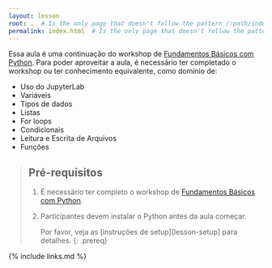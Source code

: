 ```yaml
---
layout: lesson
root: .  # Is the only page that doesn't follow the pattern /:path/index.html
permalink: index.html  # Is the only page that doesn't follow the pattern /:path/index.html
---
```


<!-- This lesson is an introduction to programming in Python for people with little or no previous 
programming experience. It uses plotting as its motivating example, and is designed to be used in 
both [Data Carpentry][dc-lessons] and [Software Carpentry][swc-lessons] workshops. 
This lesson references [JupyterLab][jupyterlab], but can be taught using a regular Python interpreter 
as well. Please note that this lesson uses Python 3. -->

Essa aula é uma continuação do workshop de [Fundamentos Básicos com Python](https://vinisalazar.github.io/python-fundamentos-basicos).
Para poder aproveitar a aula, é necessário ter completado o workshop ou ter conhecimento equivalente, como domínio de:
- Uso do JupyterLab
- Variáveis
- Tipos de dados
- Listas
- For loops
- Condicionais
- Leitura e Escrita de Arquivos
- Funções

<!-- > ## Under Design
>
> **This lesson is currently in its early design stage;
> please check [the design notes]({{ page.root }}/design/)
> to see what we have so far.
> Contributions are very welcome:
> we would be particularly grateful for exercises
> and for commentary on the ones already there.**
{: .callout} -->

> ## Pré-requisitos
>
> 1.  É necessário ter completo o workshop de [Fundamentos Básicos com Python](https://vinisalazar.github.io/python-fundamentos-basicos).
>
> 2. Participantes devem instalar o Python antes da aula começar.
>
>
>    Por favor, veja as [instruções de setup][lesson-setup]
>    para detalhes.
{: .prereq}

{% include links.md %}
